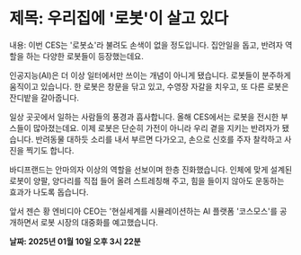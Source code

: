 # **제목: 우리집에 '로봇'이 살고 있다**

  내용: 이번 CES는 '로봇쇼'라 불려도 손색이 없을 정도입니다. 집안일을 돕고, 반려자 역할을 하는 다양한 로봇들이 등장했는데요.

인공지능(AI)은 더 이상 일터에서만 쓰이는 개념이 아니게 됐습니다. 로봇들이 분주하게 움직이고 있습니다. 한 로봇은 창문을 닦고 있고, 수영장 자갈을 치우고, 또 다른 로봇은 잔디밭을 갈아줍니다.

일상 곳곳에서 일하는 사람들의 풍경과 흡사합니다. 올해 CES에서는 로봇을 전시한 부스들이 많아졌는데요. 이제 로봇은 단순히 가전이 아니라 우리 곁을 지키는 반려자가 됐습니다. 반려동물 대하듯 소리를 내서 부르면 다가오고, 손으로 신호를 주자 찰칵하고 사진을 찍기도 합니다.

바디프랜드는 안마의자 이상의 역할을 선보이며 한층 진화했습니다. 인체에 맞게 설계된 로봇이 양팔, 양다리를 직접 들어 올려 스트레칭해 주고, 힘을 들이지 않아도 운동하는 효과가 나도록 돕습니다.

앞서 젠슨 황 엔비디아 CEO는 '현실세계를 시뮬레이션하는 AI 플랫폼 '코스모스'를 공개하면서 로봇 시장의 대중화를 예고했습니다.

  **날짜: 2025년 01월 10일 오후 3시 22분**